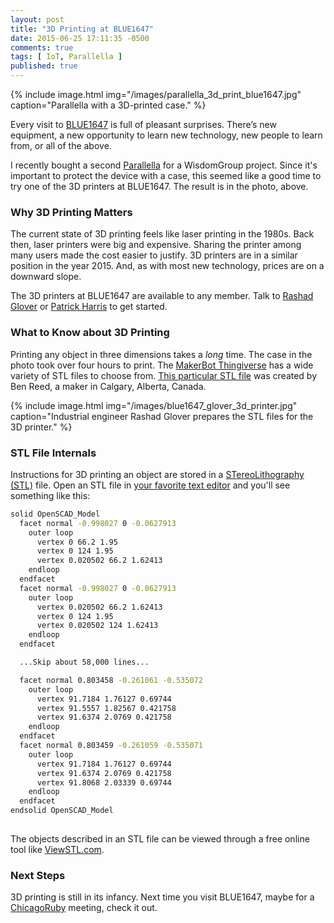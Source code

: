 ```yaml
---
layout: post
title: "3D Printing at BLUE1647"
date: 2015-06-25 17:11:35 -0500
comments: true
tags: [ IoT, Parallella ]
published: true
---
```

{% include image.html img="/images/parallella_3d_print_blue1647.jpg" caption="Parallella with a 3D-printed case." %}

Every visit to [BLUE1647](http://blue1647.com) is full of pleasant surprises. There’s new equipment, a new opportunity to learn new technology, new people to learn from, or all of the above.

I recently bought a second [Parallella](/blog/2015/05/27/massively-parallel-parallella/) for a WisdomGroup project. Since it's important to protect the device with a case, this seemed like a good time to try one of the 3D printers at BLUE1647. The result is in the photo, above.

<!--more-->

### Why 3D Printing Matters
The current state of 3D printing feels like laser printing in the 1980s. Back then, laser printers were big and expensive. Sharing the printer among many users made the cost easier to justify. 3D printers are in a similar position in the year 2015. And, as with most new technology, prices are on a downward slope. 

The 3D printers at BLUE1647 are available to any member. Talk to [Rashad Glover](http://www.rashadglover.com/) or [Patrick Harris](http://imagine-it-tech.com/) to get started.

### What to Know about 3D Printing
Printing any object in three dimensions takes a _long_ time. The case in the photo took over four hours to print. The [MakerBot Thingiverse](http://www.thingiverse.com/) has a wide variety of STL files to choose from. [This particular STL file](http://www.thingiverse.com/thing:273701/) was created by Ben Reed, a maker in Calgary, Alberta, Canada.

{% include image.html img="/images/blue1647_glover_3d_printer.jpg" caption="Industrial engineer Rashad Glover prepares the STL files for the 3D printer." %}

### STL File Internals
Instructions for 3D printing an object are stored in a [STereoLithography (STL)](http://bit.ly/1FFzX20) file. Open an STL file in [your favorite text editor](http://rayhightower.com/blog/2013/01/12/why-i-use-vim/) and you'll see something like this:

``` bash
solid OpenSCAD_Model
  facet normal -0.998027 0 -0.0627913
    outer loop
      vertex 0 66.2 1.95
      vertex 0 124 1.95
      vertex 0.020502 66.2 1.62413
    endloop
  endfacet
  facet normal -0.998027 0 -0.0627913
    outer loop
      vertex 0.020502 66.2 1.62413
      vertex 0 124 1.95
      vertex 0.020502 124 1.62413
    endloop
  endfacet

  ...Skip about 58,000 lines...

  facet normal 0.803458 -0.261061 -0.535072
    outer loop
      vertex 91.7184 1.76127 0.69744
      vertex 91.5557 1.82567 0.421758
      vertex 91.6374 2.0769 0.421758
    endloop
  endfacet
  facet normal 0.803459 -0.261059 -0.535071
    outer loop
      vertex 91.7184 1.76127 0.69744
      vertex 91.6374 2.0769 0.421758
      vertex 91.8068 2.03339 0.69744
    endloop
  endfacet
endsolid OpenSCAD_Model
  
```

The objects described in an STL file can be viewed through a free online tool like [ViewSTL.com](http://www.viewstl.com/).

### Next Steps
3D printing is still in its infancy. Next time you visit BLUE1647, maybe for a [ChicagoRuby](/blog/2015/04/10/chicagoruby-blue1647-1871/) meeting, check it out. 
